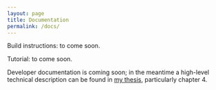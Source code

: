```yaml
---
layout: page
title: Documentation
permalink: /docs/
---
```


Build instructions: to come soon.

Tutorial: to come soon.

Developer documentation is coming soon; in the meantime a high-level technical description can be found in [my thesis](http://www.cl.cam.ac.uk/techreports/UCAM-CL-TR-865.pdf), particularly chapter 4.

